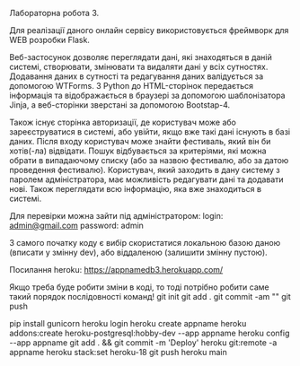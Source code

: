 Лабораторна робота 3.

Для реалізації даного онлайн сервісу використовується фреймворк для WEB розробки Flask.

Веб-застосунок дозволяє переглядати дані, які знаходяться в даній системі, створювати, змінювати та видаляти дані у всіх сутностях. Додавання даних в сутності та редагування даних валідується за допомогою WTForms. З Python до HTML-сторінок передається інформація та відображається в браузері за допомогою шаблонізатора Jinja, а веб-сторінки зверстані за допомогою Bootstap-4.

Також існує сторінка авторизації, де користувач може або зареєструватися в системі, або увійти, якщо вже такі дані існують в базі даних. Після входу користувач може знайти фестиваль, який він би хотів(-ла) відвідати. Пошук відбувається за критеріями, які можна обрати в випадаючому списку (або за назвою фестивалю, або за датою проведення фестивалю). Користувач, який заходить в дану систему з паролем адміністратора, має можливість редагувати дані та додавати нові. Також переглядати всю інформацію, яка вже знаходиться в системі. 

Для перевірки можна зайти під адміністратором: 
login: admin@gmail.com
password: admin

З самого початку коду є вибір скористатися локальною базою даною (вписати у змінну dev), або віддаленою (залишити змінну пустою).

Посилання heroku:
https://appnamedb3.herokuapp.com/

Якщо треба буде робити зміни в коді, то тоді потрібно робити саме такий порядок послідовності команд!
git init
git add .
git commit -am ""
git push

pip install gunicorn
heroku login
heroku create appname
heroku addons:create heroku-postgresql:hobby-dev --app appname
heroku config --app appname
git add . && git commit -m 'Deploy'
heroku git:remote -a appname
heroku stack:set heroku-18
git push heroku main

